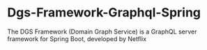 # Dgs-Framework-Graphql-Spring
The DGS Framework (Domain Graph Service) is a GraphQL server framework for Spring Boot, developed by Netflix
